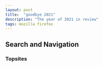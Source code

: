 ```yaml
---
layout: post
title:  "goodbye 2021"
description: "The year of 2021 in review"
tags: mozilla firefox
---
```


## Search and Navigation

### Topsites